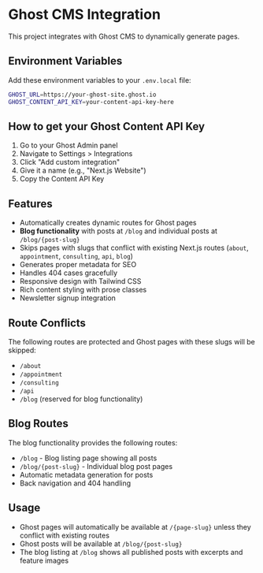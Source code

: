 # Ghost CMS Integration

This project integrates with Ghost CMS to dynamically generate pages.

## Environment Variables

Add these environment variables to your `.env.local` file:

```bash
GHOST_URL=https://your-ghost-site.ghost.io
GHOST_CONTENT_API_KEY=your-content-api-key-here
```

## How to get your Ghost Content API Key

1. Go to your Ghost Admin panel
2. Navigate to Settings > Integrations
3. Click "Add custom integration"
4. Give it a name (e.g., "Next.js Website")
5. Copy the Content API Key

## Features

- Automatically creates dynamic routes for Ghost pages
- **Blog functionality** with posts at `/blog` and individual posts at `/blog/{post-slug}`
- Skips pages with slugs that conflict with existing Next.js routes (`about`, `appointment`, `consulting`, `api`, `blog`)
- Generates proper metadata for SEO
- Handles 404 cases gracefully
- Responsive design with Tailwind CSS
- Rich content styling with prose classes
- Newsletter signup integration

## Route Conflicts

The following routes are protected and Ghost pages with these slugs will be skipped:

- `/about`
- `/appointment`
- `/consulting`
- `/api`
- `/blog` (reserved for blog functionality)

## Blog Routes

The blog functionality provides the following routes:

- `/blog` - Blog listing page showing all posts
- `/blog/{post-slug}` - Individual blog post pages
- Automatic metadata generation for posts
- Back navigation and 404 handling

## Usage

- Ghost pages will automatically be available at `/{page-slug}` unless they conflict with existing routes
- Ghost posts will be available at `/blog/{post-slug}`
- The blog listing at `/blog` shows all published posts with excerpts and feature images
